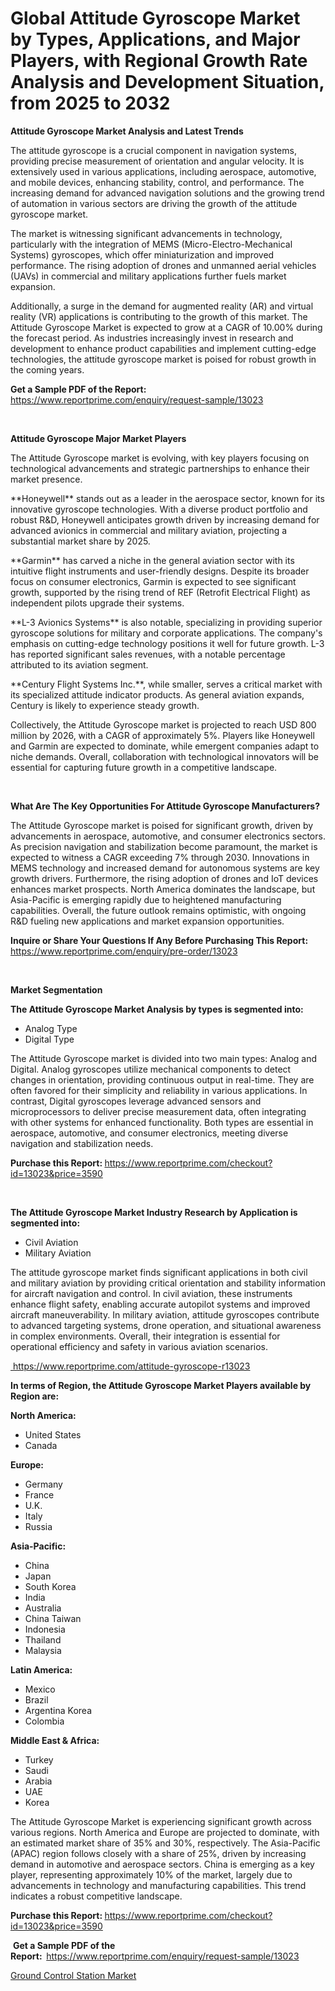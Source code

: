 <p><h1>Global Attitude Gyroscope Market by Types, Applications, and Major Players, with Regional Growth Rate Analysis and Development Situation, from 2025 to 2032</h1></p><p><strong>Attitude Gyroscope Market Analysis and Latest Trends</strong></p>
<p><p>The attitude gyroscope is a crucial component in navigation systems, providing precise measurement of orientation and angular velocity. It is extensively used in various applications, including aerospace, automotive, and mobile devices, enhancing stability, control, and performance. The increasing demand for advanced navigation solutions and the growing trend of automation in various sectors are driving the growth of the attitude gyroscope market.</p><p>The market is witnessing significant advancements in technology, particularly with the integration of MEMS (Micro-Electro-Mechanical Systems) gyroscopes, which offer miniaturization and improved performance. The rising adoption of drones and unmanned aerial vehicles (UAVs) in commercial and military applications further fuels market expansion.</p><p>Additionally, a surge in the demand for augmented reality (AR) and virtual reality (VR) applications is contributing to the growth of this market. The Attitude Gyroscope Market is expected to grow at a CAGR of 10.00% during the forecast period. As industries increasingly invest in research and development to enhance product capabilities and implement cutting-edge technologies, the attitude gyroscope market is poised for robust growth in the coming years.</p></p>
<p><strong>Get a Sample PDF of the Report:&nbsp;</strong> <a href="https://www.reportprime.com/enquiry/request-sample/13023?utm_campaign=2957&utm_medium=2&utm_source=Github&utm_content=ia&utm_term=19032025&utm_id=attitude-gyroscope">https://www.reportprime.com/enquiry/request-sample/13023</a></p>
<p>&nbsp;</p>
<p><strong>Attitude Gyroscope Major Market Players</strong></p>
<p><p>The Attitude Gyroscope market is evolving, with key players focusing on technological advancements and strategic partnerships to enhance their market presence. </p><p>**Honeywell** stands out as a leader in the aerospace sector, known for its innovative gyroscope technologies. With a diverse product portfolio and robust R&D, Honeywell anticipates growth driven by increasing demand for advanced avionics in commercial and military aviation, projecting a substantial market share by 2025.</p><p>**Garmin** has carved a niche in the general aviation sector with its intuitive flight instruments and user-friendly designs. Despite its broader focus on consumer electronics, Garmin is expected to see significant growth, supported by the rising trend of REF (Retrofit Electrical Flight) as independent pilots upgrade their systems.</p><p>**L-3 Avionics Systems** is also notable, specializing in providing superior gyroscope solutions for military and corporate applications. The company's emphasis on cutting-edge technology positions it well for future growth. L-3 has reported significant sales revenues, with a notable percentage attributed to its aviation segment.</p><p>**Century Flight Systems Inc.**, while smaller, serves a critical market with its specialized attitude indicator products. As general aviation expands, Century is likely to experience steady growth.</p><p>Collectively, the Attitude Gyroscope market is projected to reach USD 800 million by 2026, with a CAGR of approximately 5%. Players like Honeywell and Garmin are expected to dominate, while emergent companies adapt to niche demands. Overall, collaboration with technological innovators will be essential for capturing future growth in a competitive landscape.</p></p>
<p>&nbsp;</p>
<p><strong>What Are The Key Opportunities For Attitude Gyroscope Manufacturers?</strong></p>
<p><p>The Attitude Gyroscope market is poised for significant growth, driven by advancements in aerospace, automotive, and consumer electronics sectors. As precision navigation and stabilization become paramount, the market is expected to witness a CAGR exceeding 7% through 2030. Innovations in MEMS technology and increased demand for autonomous systems are key growth drivers. Furthermore, the rising adoption of drones and IoT devices enhances market prospects. North America dominates the landscape, but Asia-Pacific is emerging rapidly due to heightened manufacturing capabilities. Overall, the future outlook remains optimistic, with ongoing R&D fueling new applications and market expansion opportunities.</p></p>
<p><strong>Inquire or Share Your Questions If Any Before Purchasing This Report:</strong> <a href="https://www.reportprime.com/enquiry/pre-order/13023?utm_campaign=2957&utm_medium=2&utm_source=Github&utm_content=ia&utm_term=19032025&utm_id=attitude-gyroscope">https://www.reportprime.com/enquiry/pre-order/13023</a></p>
<p>&nbsp;</p>
<p><strong>Market Segmentation</strong></p>
<p><strong>The Attitude Gyroscope Market Analysis by types is segmented into:</strong></p>
<p><ul><li>Analog Type</li><li>Digital Type</li></ul></p>
<p><p>The Attitude Gyroscope market is divided into two main types: Analog and Digital. Analog gyroscopes utilize mechanical components to detect changes in orientation, providing continuous output in real-time. They are often favored for their simplicity and reliability in various applications. In contrast, Digital gyroscopes leverage advanced sensors and microprocessors to deliver precise measurement data, often integrating with other systems for enhanced functionality. Both types are essential in aerospace, automotive, and consumer electronics, meeting diverse navigation and stabilization needs.</p></p>
<p><strong>Purchase this Report:&nbsp;</strong><a href="https://www.reportprime.com/checkout?id=13023&price=3590&utm_campaign=2957&utm_medium=2&utm_source=Github&utm_content=ia&utm_term=19032025&utm_id=attitude-gyroscope">https://www.reportprime.com/checkout?id=13023&price=3590</a></p>
<p>&nbsp;</p>
<p><strong>The Attitude Gyroscope Market Industry Research by Application is segmented into:</strong></p>
<p><ul><li>Civil Aviation</li><li>Military Aviation</li></ul></p>
<p><p>The attitude gyroscope market finds significant applications in both civil and military aviation by providing critical orientation and stability information for aircraft navigation and control. In civil aviation, these instruments enhance flight safety, enabling accurate autopilot systems and improved aircraft maneuverability. In military aviation, attitude gyroscopes contribute to advanced targeting systems, drone operation, and situational awareness in complex environments. Overall, their integration is essential for operational efficiency and safety in various aviation scenarios.</p></p>
<p><a href="https://www.reportprime.com/attitude-gyroscope-r13023?utm_campaign=2957&utm_medium=2&utm_source=Github&utm_content=ia&utm_term=19032025&utm_id=attitude-gyroscope">&nbsp;https://www.reportprime.com/attitude-gyroscope-r13023</a></p>
<p><strong>In terms of Region, the Attitude Gyroscope Market Players available by Region are:</strong></p>
<p>
    <p> <strong> North America: </strong>
        <ul>
            <li>United States</li>
            <li>Canada</li>
        </ul>
        </p> 
    <p> <strong> Europe: </strong>
        <ul>
            <li>Germany</li>
            <li>France</li>
            <li>U.K.</li>
            <li>Italy</li>
            <li>Russia</li>
        </ul>
        </p> 
    <p> <strong> Asia-Pacific: </strong>
        <ul>
            <li>China</li>
            <li>Japan</li>
            <li>South Korea</li>
            <li>India</li>
            <li>Australia</li>
            <li>China Taiwan</li>
            <li>Indonesia</li>
            <li>Thailand</li>
            <li>Malaysia</li>
        </ul>
        </p> 
    <p> <strong> Latin America: </strong>
        <ul>
            <li>Mexico</li>
            <li>Brazil</li>
            <li>Argentina Korea</li>
            <li>Colombia</li>
        </ul>
        </p> 
    <p> <strong> Middle East & Africa: </strong>
        <ul>
            <li>Turkey</li>
            <li>Saudi</li>
            <li>Arabia</li>
            <li>UAE</li>
            <li>Korea</li>
        </ul>
    </p>
    </p>
<p><p>The Attitude Gyroscope Market is experiencing significant growth across various regions. North America and Europe are projected to dominate, with an estimated market share of 35% and 30%, respectively. The Asia-Pacific (APAC) region follows closely with a share of 25%, driven by increasing demand in automotive and aerospace sectors. China is emerging as a key player, representing approximately 10% of the market, largely due to advancements in technology and manufacturing capabilities. This trend indicates a robust competitive landscape.</p></p>
<p><strong>Purchase this Report: </strong><a href="https://www.reportprime.com/checkout?id=13023&price=3590&utm_campaign=2957&utm_medium=2&utm_source=Github&utm_content=ia&utm_term=19032025&utm_id=attitude-gyroscope">https://www.reportprime.com/checkout?id=13023&price=3590</a></p>
<p>&nbsp;<strong>Get a Sample PDF of the Report:&nbsp;&nbsp;</strong><a href="https://www.reportprime.com/enquiry/request-sample/13023?utm_campaign=2957&utm_medium=2&utm_source=Github&utm_content=ia&utm_term=19032025&utm_id=attitude-gyroscope">https://www.reportprime.com/enquiry/request-sample/13023</a></p>
<p><strong></strong></p>
<p><p><a href="https://github.com/MarciaRunte/Market-Research-Report-List-2/blob/main/ground-control-station-market.md?utm_campaign=2957&utm_medium=2&utm_source=Github&utm_content=ia&utm_term=19032025&utm_id=attitude-gyroscope">Ground Control Station Market</a></p></p>
